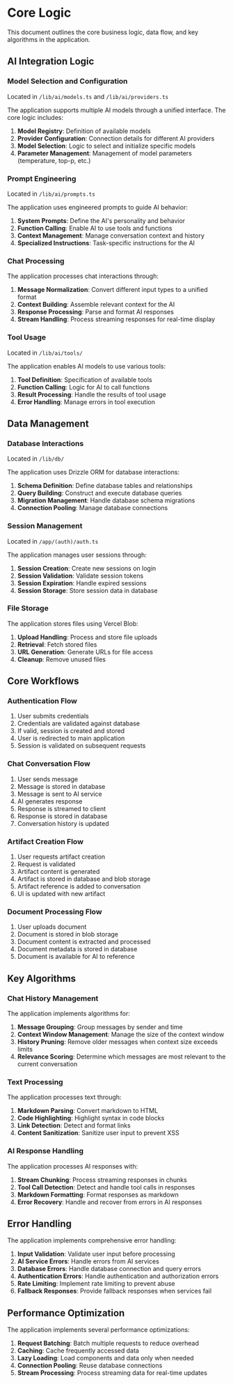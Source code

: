 # Core Logic

This document outlines the core business logic, data flow, and key algorithms in the application.

## AI Integration Logic

### Model Selection and Configuration

Located in `/lib/ai/models.ts` and `/lib/ai/providers.ts`

The application supports multiple AI models through a unified interface. The core logic includes:

1. **Model Registry**: Definition of available models
2. **Provider Configuration**: Connection details for different AI providers
3. **Model Selection**: Logic to select and initialize specific models
4. **Parameter Management**: Management of model parameters (temperature, top-p, etc.)

### Prompt Engineering

Located in `/lib/ai/prompts.ts`

The application uses engineered prompts to guide AI behavior:

1. **System Prompts**: Define the AI's personality and behavior
2. **Function Calling**: Enable AI to use tools and functions
3. **Context Management**: Manage conversation context and history
4. **Specialized Instructions**: Task-specific instructions for the AI

### Chat Processing

The application processes chat interactions through:

1. **Message Normalization**: Convert different input types to a unified format
2. **Context Building**: Assemble relevant context for the AI
3. **Response Processing**: Parse and format AI responses
4. **Stream Handling**: Process streaming responses for real-time display

### Tool Usage

Located in `/lib/ai/tools/`

The application enables AI models to use various tools:

1. **Tool Definition**: Specification of available tools
2. **Function Calling**: Logic for AI to call functions
3. **Result Processing**: Handle the results of tool usage
4. **Error Handling**: Manage errors in tool execution

## Data Management

### Database Interactions

Located in `/lib/db/`

The application uses Drizzle ORM for database interactions:

1. **Schema Definition**: Define database tables and relationships
2. **Query Building**: Construct and execute database queries
3. **Migration Management**: Handle database schema migrations
4. **Connection Pooling**: Manage database connections

### Session Management

Located in `/app/(auth)/auth.ts`

The application manages user sessions through:

1. **Session Creation**: Create new sessions on login
2. **Session Validation**: Validate session tokens
3. **Session Expiration**: Handle expired sessions
4. **Session Storage**: Store session data in database

### File Storage

The application stores files using Vercel Blob:

1. **Upload Handling**: Process and store file uploads
2. **Retrieval**: Fetch stored files
3. **URL Generation**: Generate URLs for file access
4. **Cleanup**: Remove unused files

## Core Workflows

### Authentication Flow

1. User submits credentials
2. Credentials are validated against database
3. If valid, session is created and stored
4. User is redirected to main application
5. Session is validated on subsequent requests

### Chat Conversation Flow

1. User sends message
2. Message is stored in database
3. Message is sent to AI service
4. AI generates response
5. Response is streamed to client
6. Response is stored in database
7. Conversation history is updated

### Artifact Creation Flow

1. User requests artifact creation
2. Request is validated
3. Artifact content is generated
4. Artifact is stored in database and blob storage
5. Artifact reference is added to conversation
6. UI is updated with new artifact

### Document Processing Flow

1. User uploads document
2. Document is stored in blob storage
3. Document content is extracted and processed
4. Document metadata is stored in database
5. Document is available for AI to reference

## Key Algorithms

### Chat History Management

The application implements algorithms for:

1. **Message Grouping**: Group messages by sender and time
2. **Context Window Management**: Manage the size of the context window
3. **History Pruning**: Remove older messages when context size exceeds limits
4. **Relevance Scoring**: Determine which messages are most relevant to the current conversation

### Text Processing

The application processes text through:

1. **Markdown Parsing**: Convert markdown to HTML
2. **Code Highlighting**: Highlight syntax in code blocks
3. **Link Detection**: Detect and format links
4. **Content Sanitization**: Sanitize user input to prevent XSS

### AI Response Handling

The application processes AI responses with:

1. **Stream Chunking**: Process streaming responses in chunks
2. **Tool Call Detection**: Detect and handle tool calls in responses
3. **Markdown Formatting**: Format responses as markdown
4. **Error Recovery**: Handle and recover from errors in AI responses

## Error Handling

The application implements comprehensive error handling:

1. **Input Validation**: Validate user input before processing
2. **AI Service Errors**: Handle errors from AI services
3. **Database Errors**: Handle database connection and query errors
4. **Authentication Errors**: Handle authentication and authorization errors
5. **Rate Limiting**: Implement rate limiting to prevent abuse
6. **Fallback Responses**: Provide fallback responses when services fail

## Performance Optimization

The application implements several performance optimizations:

1. **Request Batching**: Batch multiple requests to reduce overhead
2. **Caching**: Cache frequently accessed data
3. **Lazy Loading**: Load components and data only when needed
4. **Connection Pooling**: Reuse database connections
5. **Stream Processing**: Process streaming data for real-time updates 